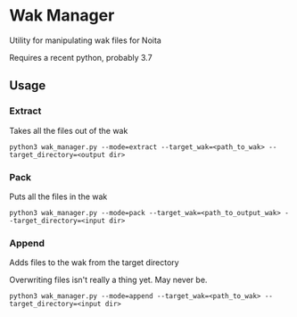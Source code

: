 # Wak Manager

Utility for manipulating wak files for Noita

Requires a recent python, probably 3.7

## Usage


### Extract

Takes all the files out of the wak

```
python3 wak_manager.py --mode=extract --target_wak=<path_to_wak> --target_directory=<output dir>
```

### Pack

Puts all the files in the wak

```
python3 wak_manager.py --mode=pack --target_wak=<path_to_output_wak> --target_directory=<input dir>
```

### Append

Adds files to the wak from the target directory

Overwriting files isn't really a thing yet. May never be.

```
python3 wak_manager.py --mode=append --target_wak=<path_to_wak> --target_directory=<input dir>
```
